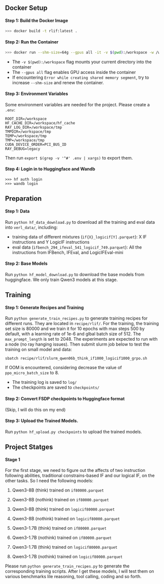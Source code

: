 

## Docker Setup

#### Step 1: Build the Docker Image

```bash
>>> docker build -t rlif:latest .
```

#### Step 2: Run the Container
```bash
>>> docker run --shm-size=64g --gpus all -it -v $(pwd):/workspace -w /workspace rlif:latest
```

- The `-v $(pwd):/workspace` flag mounts your current directory into the container
- The `--gpus all` flag enables GPU access inside the container
- If encountering `Error while creating shared memory segment`, try to increase `--shm-size` and renew the container.


#### Step 3: Environment Variables
Some environment variables are needed for the project. Please create a `.env`:
```
ROOT_DIR=/workspace
HF_CACHE_DIR=/workspace/hf_cache
RAY_LOG_DIR=/workspace/tmp
TMPDIR=/workspace/tmp
TEMP=/workspace/tmp
TMP=/workspace/tmp
CUDA_DEVICE_ORDER=PCI_BUS_ID
RAY_DEBUG=legacy
```
Then run `export $(grep -v '^#' .env | xargs)` to export them. 

#### Step 4: Login in to Huggingface and Wandb
```
>>> hf auth login
>>> wandb login
```

## Preparation
#### Step 1: Data 
Run `python hf_data_download.py` to download all the training and eval data into `verl_data/`, including:
- training data of different mixtures (`if{X}_logicif[Y].parquet`): X IF instructions and Y LogicIF instructions
- eval data (`ifbench_294_ifeval_541_logicif_749.parquet`): All the instructions from IFBench, IFEval, and LogicIFEval-mini

#### Step 2: Base Models
Run `python hf_model_download.py` to download the base models from huggingface. We only train Qwen3 models at this stage.


## Training
#### Step 1: Generate Recipes and Training
Run `python generate_train_recipes.py` to generate training recipes for different runs. They are located in `recipe/rlif/`. For the training, the training set size is 80000 and we train it for 10 epochs with max steps 500 by default, with a learning rate of 1e-6 and glbal batch size of 512. The `max_prompt_length` is set to 2048. The experiments are expected to run with a node (no ray hanging issues). Then submit slurm job below to test the training on small model and data:
```
sbatch recipe/rlif/slurm_qwen06b_think_if1000_logicif1000_grpo.sh
```
If OOM is encountered, considering decrease the value of `ppo_micro_batch_size` to 8.



- The training log is saved to `log/`
- The checkpoints are saved to `checkpoints/`

#### Step 2: Convert FSDP checkpoints to Huggingface format
(Skip, I will do this on my end)

#### Step 3: Upload the Trained Models.
Run `python hf_upload.py checkpoints` to upload the trained models.

## Project Statges
#### Stage 1
For the first stage, we need to figure out the affects of two instruction following abilities, traditional constrains-based IF and our logical IF, on the other tasks. So I need the following models:
1. Qwen3-8B (think) trained on `if80000.parquet` 
2. Qwen3-8B (nothink) trained on `if80000.parquet` 
3. Qwen3-8B (think) trained on `logicif80000.parquet` 
4. Qwen3-8B (nothink) trained on `logicif80000.parquet` 

5. Qwen3-1.7B (think) trained on `if80000.parquet` 
6. Qwen3-1.7B (nothink) trained on `if80000.parquet` 
7. Qwen3-1.7B (think) trained on `logicif80000.parquet` 
8. Qwen3-1.7B (nothink) trained on `logicif80000.parquet` 

Please run `python generate_train_recipes.py` to generate the corresponding training scripts. After I get these models, I will test them on various benchmarks lile reasoning, tool calling, coding and so forth.
